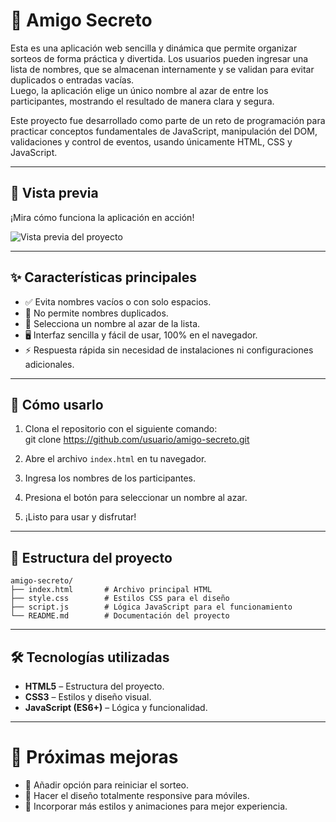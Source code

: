 # 🎁 Amigo Secreto

Esta es una aplicación web sencilla y dinámica que permite organizar sorteos de forma práctica y divertida. Los usuarios pueden ingresar una lista de nombres, que se almacenan internamente y se validan para evitar duplicados o entradas vacías.  
Luego, la aplicación elige un único nombre al azar de entre los participantes, mostrando el resultado de manera clara y segura. 

Este proyecto fue desarrollado como parte de un reto de programación para practicar conceptos fundamentales de JavaScript, manipulación del DOM, validaciones y control de eventos, usando únicamente HTML, CSS y JavaScript.

---

## 👀 Vista previa

¡Mira cómo funciona la aplicación en acción!

![Vista previa del proyecto](./preview.gif)

---
## ✨ Características principales

- ✅ Evita nombres vacíos o con solo espacios.  
- 🚫 No permite nombres duplicados.  
- 🎲 Selecciona un nombre al azar de la lista.  
- 🖥️ Interfaz sencilla y fácil de usar, 100% en el navegador.  
- ⚡ Respuesta rápida sin necesidad de instalaciones ni configuraciones adicionales.

---

## 🚀 Cómo usarlo

1. Clona el repositorio con el siguiente comando:  
   git clone https://github.com/usuario/amigo-secreto.git

2. Abre el archivo `index.html` en tu navegador.  
3. Ingresa los nombres de los participantes.  
4. Presiona el botón para seleccionar un nombre al azar.  
5. ¡Listo para usar y disfrutar!
---

## 📂 Estructura del proyecto

```plaintext
amigo-secreto/
├── index.html       # Archivo principal HTML
├── style.css        # Estilos CSS para el diseño
├── script.js        # Lógica JavaScript para el funcionamiento
└── README.md        # Documentación del proyecto
```
---

## 🛠️ Tecnologías utilizadas

- **HTML5** – Estructura del proyecto.  
- **CSS3** – Estilos y diseño visual.  
- **JavaScript (ES6+)** – Lógica y funcionalidad.
---

# 📌 Próximas mejoras

- 🔄 Añadir opción para reiniciar el sorteo.  
- 📱 Hacer el diseño totalmente responsive para móviles.  
- 🎨 Incorporar más estilos y animaciones para mejor experiencia.
